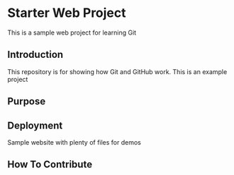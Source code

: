 # Starter Web Project
This is a sample web project for learning Git
## Introduction
This repository is for showing how Git and GitHub work. This is an example project

## Purpose

## Deployment

Sample website with plenty of files for demos

## How To Contribute
